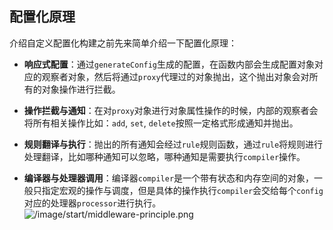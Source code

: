 ## 配置化原理

介绍自定义配置化构建之前先来简单介绍一下配置化原理：

- **响应式配置**：通过`generateConfig`生成的配置，在函数内部会生成配置对象对应的观察者对象，然后将通过`proxy`代理过的对象抛出，这个抛出对象会对所有的对象操作进行拦截。

- **操作拦截与通知**：在对`proxy`对象进行对象属性操作的时候，内部的观察者会将所有相关操作比如：`add`, `set`, `delete`按照一定格式形成通知并抛出。

- **规则翻译与执行**：抛出的所有通知会经过`rule`规则函数，通过`rule`将规则进行处理翻译，比如哪种通知可以忽略，哪种通知是需要执行`compiler`操作。

- **编译器与处理器调用**：编译器`compiler`是一个带有状态和内存空间的对象，一般只指定宏观的操作与调度，但是具体的操作执行`compiler`会交给每个`config`对应的处理器`processor`进行执行。
  ![/image/start/middleware-principle.png](/image/start/middleware-principle.png)
